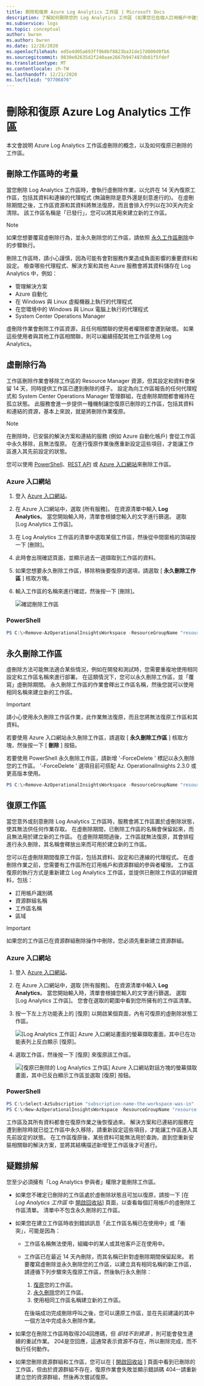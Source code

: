 ```yaml
---
title: 刪除和復原 Azure Log Analytics 工作區 | Microsoft Docs
description: 了解如何刪除您的 Log Analytics 工作區 (如果您已在個人訂用帳戶中建立工作區) 或重組您的工作區模型。
ms.subservice: logs
ms.topic: conceptual
author: bwren
ms.author: bwren
ms.date: 12/20/2020
ms.openlocfilehash: ed5e4d05a693ff9b0bf8823ba31de17d000d0fb6
ms.sourcegitcommit: 0830e02635d2f240aae2667b947487db01f5fdef
ms.translationtype: MT
ms.contentlocale: zh-TW
ms.lasthandoff: 12/21/2020
ms.locfileid: "97706876"
---
```

# <a name="delete-and-recover-azure-log-analytics-workspace"></a>刪除和復原 Azure Log Analytics 工作區

本文會說明 Azure Log Analytics 工作區虛刪除的概念，以及如何復原已刪除的工作區。

## <a name="considerations-when-deleting-a-workspace"></a>刪除工作區時的考量

當您刪除 Log Analytics 工作區時，會執行虛刪除作業，以允許在 14 天內復原工作區，包括其資料和連線的代理程式 (無論刪除是意外還是刻意進行的)。 在虛刪除期間之後，工作區資源和其資料將無法復原，而且會排入佇列以在30天內完全清除。 該工作區名稱是「已發行」，您可以將其用來建立新的工作區。

> [!NOTE]
> 如果您想要覆寫虛刪除行為，並永久刪除您的工作區，請依照 [永久工作區刪除](#permanent-workspace-delete)中的步驟執行。

刪除工作區時，請小心謹慎，因為可能有會對服務作業造成負面影響的重要資料和設定。 檢查哪些代理程式、解決方案和其他 Azure 服務會將其資料儲存在 Log Analytics 中，例如：

* 管理解決方案
* Azure 自動化
* 在 Windows 與 Linux 虛擬機器上執行的代理程式
* 在您環境中的 Windows 與 Linux 電腦上執行的代理程式
* System Center Operations Manager

虛刪除作業會刪除工作區資源，且任何相關聯的使用者權限都會遭到破壞。 如果這些使用者與其他工作區相關聯，則可以繼續搭配其他工作區使用 Log Analytics。

## <a name="soft-delete-behavior"></a>虛刪除行為

工作區刪除作業會移除工作區的 Resource Manager 資源，但其設定和資料會保留 14 天，同時提供工作區已遭到刪除的樣子。 設定為向工作區報告的任何代理程式和 System Center Operations Manager 管理群組，在虛刪除期間都會維持在孤立狀態。 此服務會進一步提供一種機制讓您復原已刪除的工作區，包括其資料和連結的資源，基本上來說，就是將刪除作業復原。

> [!NOTE] 
> 在刪除時，已安裝的解決方案和連結的服務 (例如 Azure 自動化帳戶) 會從工作區中永久移除，且無法復原。 在進行復原作業後應重新設定這些項目，才能讓工作區進入其先前設定的狀態。

您可以使用 [PowerShell](/powershell/module/azurerm.operationalinsights/remove-azurermoperationalinsightsworkspace?view=azurermps-6.13.0&preserve-view=true)、[REST API](/rest/api/loganalytics/workspaces/delete) 或 [Azure 入口網站](https://portal.azure.com)來刪除工作區。

### <a name="azure-portal"></a>Azure 入口網站

1. 登入 [Azure 入口網站](https://portal.azure.com)。 
2. 在 Azure 入口網站中，選取 [所有服務]。 在資源清單中輸入 **Log Analytics**。 當您開始輸入時，清單會根據您輸入的文字進行篩選。 選取 [Log Analytics 工作區]。
3. 在 Log Analytics 工作區的清單中選取某個工作區，然後從中間窗格的頂端按一下 [刪除]。
4. 此時會出現確認頁面，並顯示過去一週擷取到工作區的資料。 
5. 如果您想要永久刪除工作區，移除稍後要復原的選項，請選取 [ **永久刪除工作區** ] 核取方塊。
6. 輸入工作區的名稱來進行確認，然後按一下 [刪除]。

   ![確認刪除工作區](media/delete-workspace/workspace-delete.png)

### <a name="powershell"></a>PowerShell
```PowerShell
PS C:\>Remove-AzOperationalInsightsWorkspace -ResourceGroupName "resource-group-name" -Name "workspace-name"
```

## <a name="permanent-workspace-delete"></a>永久刪除工作區
虛刪除方法可能無法適合某些情況，例如在開發和測試時，您需要重複地使用相同設定和工作區名稱來進行部署。 在這類情況下，您可以永久刪除工作區，並「覆寫」虛刪除期間。 永久刪除工作區的作業會釋出工作區名稱，然後您就可以使用相同名稱來建立新的工作區。

> [!IMPORTANT]
> 請小心使用永久刪除工作區作業，此作業無法復原，而且您將無法復原工作區和其資料。

若要使用 Azure 入口網站永久刪除工作區，請選取 [ **永久刪除工作區** ] 核取方塊，然後按一下 [ **刪除** ] 按鈕。

若要使用 PowerShell 永久刪除工作區，請新增 '-ForceDelete ' 標記以永久刪除您的工作區。 '-ForceDelete ' 選項目前可搭配 Az. OperationalInsights 2.3.0 或更高版本使用。 

```powershell
PS C:\>Remove-AzOperationalInsightsWorkspace -ResourceGroupName "resource-group-name" -Name "workspace-name" -ForceDelete
```

## <a name="recover-workspace"></a>復原工作區
當您意外或刻意刪除 Log Analytics 工作區時，服務會將工作區置於虛刪除狀態，使其無法供任何作業存取。 在虛刪除期間，已刪除工作區的名稱會保留起來，而且無法用於建立新的工作區。 在虛刪除期間過後，工作區就無法復原，其會排程進行永久刪除，其名稱會釋放出來而可用於建立新的工作區。

您可以在虛刪除期間復原工作區，包括其資料、設定和已連線的代理程式。 在虛刪除作業之前，您需要有工作區所在訂用帳戶和資源群組的參與者權限。 工作區復原的執行方式是重新建立 Log Analytics 工作區，並提供已刪除工作區的詳細資料，包括：

- 訂用帳戶識別碼
- 資源群組名稱
- 工作區名稱
- 區域

> [!IMPORTANT]
> 如果您的工作區已在資源群組刪除操作中刪除，您必須先重新建立資源群組。

### <a name="azure-portal"></a>Azure 入口網站

1. 登入 [Azure 入口網站](https://portal.azure.com)。 
2. 在 Azure 入口網站中，選取 [所有服務]。 在資源清單中輸入 **Log Analytics**。 當您開始輸入時，清單會根據您輸入的文字進行篩選。 選取 [Log Analytics 工作區]。 您會在選取的範圍中看到您所擁有的工作區清單。
3. 按一下左上方功能表上的 [復原] 以開啟某個頁面，內有可復原的虛刪除狀態工作區。

   ![[Log Analytics 工作區] Azure 入口網站畫面的螢幕擷取畫面，其中已在功能表列上反白顯示 [復原]。](media/delete-workspace/recover-menu.png)

4. 選取工作區，然後按一下 [復原] 來復原該工作區。

   ![[復原已刪除的 Log Analytics 工作區] Azure 入口網站對話方塊的螢幕擷取畫面，其中已反白顯示工作區並選取 [復原] 按鈕。](media/delete-workspace/recover-workspace.png)


### <a name="powershell"></a>PowerShell
```PowerShell
PS C:\>Select-AzSubscription "subscription-name-the-workspace-was-in"
PS C:\>New-AzOperationalInsightsWorkspace -ResourceGroupName "resource-group-name-the-workspace-was-in" -Name "deleted-workspace-name" -Location "region-name-the-workspace-was-in"
```

工作區及其所有資料都會在復原作業之後恢復過來。 解決方案和已連結的服務在遭到刪除時就已從工作區中永久移除，請重新設定這些項目，才能讓工作區進入其先前設定的狀態。 在工作區復原後，某些資料可能無法用於查詢，直到您重新安裝相關聯的解決方案，並將其結構描述新增至工作區後才可進行。

## <a name="troubleshooting"></a>疑難排解

您至少必須擁有「Log Analytics 參與者」權限才能刪除工作區。

* 如果您不確定已刪除的工作區處於虛刪除狀態且可加以復原，請按一下 [在 *Log Analytics 工作區* 中 [開啟回收站](#recover-workspace)] 頁面，以查看每個訂用帳戶的虛刪除工作區清單。 清單中不包含永久刪除的工作區。
* 如果您在建立工作區時收到錯誤訊息「此工作區名稱已在使用中」或「衝突」，可能是因為：
  * 工作區名稱無法使用，組織中的某人或其他客戶正在使用中。
  * 工作區已在最近 14 天內刪除，而其名稱已針對虛刪除期間保留起來。 若要覆寫虛刪除並永久刪除您的工作區，以建立具有相同名稱的新工作區，請遵循下列步驟來先復原工作區，然後執行永久刪除：<br>
    1. [復原](#recover-workspace)您的工作區。
    2. [永久刪除](#permanent-workspace-delete)您的工作區。
    3. 使用相同工作區名稱建立新的工作區。
 
      在後端成功完成刪除呼叫之後，您可以還原工作區，並在先前建議的其中一個方法中完成永久刪除作業。

* 如果您在刪除工作區時取得204回應碼，但 *卻找不到資源* ，則可能會發生連續的重試作業。 204是空回應，這通常表示資源不存在，所以刪除完成，而不執行任何動作。
* 如果您刪除資源群組和工作區，您可以在 [ [開啟回收站](#recover-workspace) ] 頁面中看到已刪除的工作區，但由於資源群組不存在，復原作業會失敗並顯示錯誤碼 404--請重新建立您的資源群組，然後再次嘗試復原。
